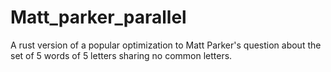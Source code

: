 # Matt_parker_parallel
A rust version of a popular optimization to Matt Parker's question about the set of 5 words of 5 letters sharing no common letters.
